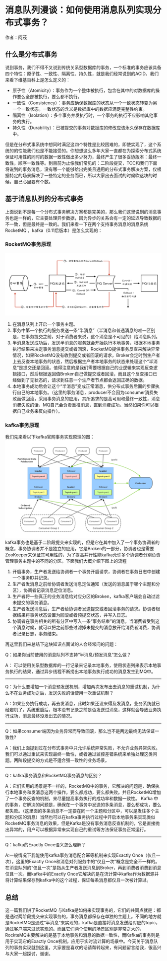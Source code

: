 # 消息队列漫谈：如何使用消息队列实现分布式事务？
作者：阿茂

## 什么是分布式事务
说到事务，我们不得不又说到传统关系型数据库的事务，一个标准的事务应该具备四个特性：原子性、一致性、隔离性、持久性，就是我们经常说到的ACID。我们来看下维基百科上是怎么定义的：
- 原子性（Atomicity）：事务作为一个整体被执行，包含在其中的对数据库的操作要么全部被执行，要么都不执行。
- 一致性（Consistency）：事务应确保数据库的状态从一个一致状态转变为另一个一致状态。一致状态的含义是数据库中的数据应满足完整性约束。
- 隔离性（Isolation）：多个事务并发执行时，一个事务的执行不应影响其他事务的执行。
- 持久性（Durability）：已被提交的事务对数据库的修改应该永久保存在数据库中。

但是在分布式事系统中想同时满足这四个特性是比较困难的，即使实现了，这个系统的的性能我们也是不能接受的。你想想这么多年大家一直都在为探索分布式系统保证可用性的同时的数据一致性做出多少努力，最终产生了很多妥协版本：最终一致性，顺序一致性等。到目前为止像我们常见的：二阶段提交，TCC和我们下面将说到的事务消息，没有哪一个能够给出完美且通用的分布式事务解决方案，仅根据特定的场景解决了一些特定的业务而已，所以大家出去面试的时候吹这块的时候，自己心里要有个数。

## 基于消息队列的分布式事务
上面说到不是每一个分布式事务解决方案都是完美的，那么我们这里说到的消息事务也是一样的，它主要处理异步数据，因为异步的关系会有一定的延迟导致数据的不一致，但是最终是一致的。我们来看一下在两个支持事务消息的消息系统RocketMQ ，kafka（0.11后版本）是怎么实现的：
### RocketMQ事务原理
![](../resource/事务消息.jpg)
1. 在消息队列上开启一个事务主题。
2. 事务中第一个执行的服务发送一条“半消息”（半消息和普通消息的唯一区别是，在事务提交之前，对于消费者来说，这个消息是不可见的）给消息队列。
3. 半消息发送成功后，发送半消息的服务就会开始执行本地事务，根据本地事务执行结果来决定事务消息提交或者回滚，RocketMQ提供事务反查来解决异常情况，如果RocketMQ没有收到提交或者回滚的请求，Broker会定时到生产者上去反查本地事务的状态，然后根据生产者本地事务的状态来处理这个“半消息”是提交还是回滚。值得注意的是我们需要根据自己的业逻辑来实现反查逻辑接口，然后根据返回值Broken自己做提交或者回滚，而且这个反查接口已经做到了无状态的，请求到任意一个生产者节点都会返回正确的数据。
4. 本地事务成功后会让这个“半消息”变成正常消息，供分布式事务后面的步骤执行自己的本地事务。（这里的事务消息，producer不会因为consumer消费失败而做回滚，采用事务消息的应用，其所追求的是高可用和最终一致性，消息消费失败的话，MQ自己会负责重推消息，直到消费成功。当然如果你可以根据自己业务来反向操作）。
### kafka事务原理
我们先来看以下kafka官网事务实现原理的图：
![](../resource/kafka架构.png)
kafka事务也是基于二阶段提交来实现的，但是它在其中加入了一个事务协调者的概念，事务协调者并不是独立的应用，它是Broken的一部分，协调者也是需要ZooKeeper来保证其可用性的，为了提高并行性能kafka允许多个协调者分别负责管理事务主题中的不同的分区。下面我们大概介绍下图上的流程
1. 开启事务，生产者发送给协调者一个事务开启请求，协调者在事务日志中创建一个事务ID并记录。
2. 生产者发消息之前给协调者发送消息定位通知（发送的消息属于哪个主题和分区），协调者记录消息定位消息。
3. 生产者将一些真正的业务消息给对应分区的Broken，kafka客户端会自动过滤未提交的事务消息。
4. 生产者发送消息后，生产者给协调者发送提交或者回滚事务的请求。协调者根据结果将事务状态设置为回滚或者预提交状态，并写入日志。
5. 协调者在事务相关的所有分区中写入一条“事务结束”的消息，当消费者受到这个消息时候，就可以把之前那些过滤掉未提交的消息放开给消费者消费，协调者记录日志，事务结束。

再这里我们来总结下这块知识点面试的人会经常问的问题：

Q：如果你当前使用的消息队列不支持“半消息/预发消息”怎么做？

A： 可以使用关系型数据库的一行记录来记录本地事务，使用状态列来表示本地事务执行的结果，通过异步线程不断捞出本地事务执行成功的消息发生到MQ中。

---
Q：为什么要增加一个消息预发送机制，增加两次发布出去消息的重试机制，为什么不在业务成功之后，发送失败的话使用一次重试机制？

A：如果业务执行成功，再去发消息，此时如果还没来得及发消息，业务系统就已经宕机了，系统重启后，根本没有记录之前是否发送过消息，这样就会导致业务执行成功，消息最终没发出去的情况。

---

Q：如果consumer端因为业务异常而导致回滚，那么岂不是两边最终无法保证一致性?

A：我们上面提到过在分布式事务中只允许系统异常失败，不允许业务异常失败。我们可以通过重试来实现最终一致性，或者通过监控差错系统来单独处理这类问题。两阶段提交的方式是不适合强一致性的业务场景。

---
Q：kafka事务消息和RocketMQ事务消息的区别？

A：它们实用的场景是不一样的，RocketMQ中的事务，它解决的问题是，确保执行本地事务和发消息这两个操作，要么都成功，要么都失败。并且RocketMQ增加了一个事务反查的机制，来尽量提高事务执行的成功率和数据一致性。 Kafka 中的事务，它解决的问题是，确保在一个事务中发送的多条消息，要么都成功，要么都失败。（这里面的多条消息不一定要在同一个主题和分区中，可以是发往多个主题和分区的消息）当然也可以在kafka事务执行过程中开启本地事务来实现类似RocketMQ事务消息的效果，但是Kafka是没有事务消息反查机制的，它是直接抛出异常的，用户可以根据异常来实现自己的重试等方法保证事务正常运行。

---
Q：kafka的Exactly Once语义怎么理解？

A:一般情况下我能使用kafka事务消息配合幂等机制来实现Exactly Once（仅且一次），这里的Exactly Once和消息对列服务中的“仅且一次”概念是完全不一样的。在消息队列的“仅且一次”是指从生产者发送消息到Broker，再到消费者消费到消息仅且一次。而kafka中的Exactly Once它解决的是在流计算中kafka作为数据源并将计算结果保存到kafka中的这个过程，保证每条消息都仅且一次被计算过。

## 总结
这一篇我们讲了RocketMQ 与Kafka是如何来实现事务的，它们的共同点就是：都是通过两阶段提交来实现事务的，事务消息都保存在单独的主题上。不同的地方就是RocketMQ是通过“半消息”来实现的，kafka是直接将消息发送给对应的topic，通过客户端来过滤实现的。而且它们两个使用的场景区别是非常之大的，RockteMQ主要解决的是基于本地事务和消息的数据一致性，而Kafka的事务则是用于实现它的Exactly Once机制，应用于实时流计算的场景中。今天关于消息队列的事务实现就到这里，大家要是喜欢的话请帮转起来，有问题留言给我，很高兴与大家一起探讨，谢谢。


    

